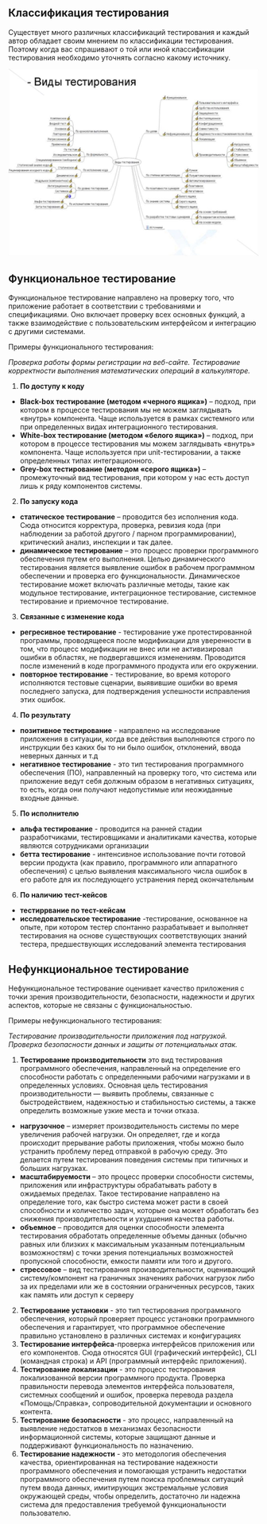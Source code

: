 ## Классификация тестирования

Существует много различных классификаций тестирования и каждый автор обладает своим мнением по классификации тестирования. Поэтому когда вас спрашивают о той или иной классификации тестирования необходимо уточнять согласно какому источнику.

![](vid_testirovan.jpg.crdownload)

## Функциональное тестирование

Функциональное тестирование направлено на проверку того, что приложение работает в соответствии с требованиями и спецификациями. Оно включает проверку всех основных функций, а также взаимодействие с пользовательским интерфейсом и интеграцию с другими системами.

Примеры функционального тестирования:

*Проверка работы формы регистрации на веб-сайте.
Тестирование корректности выполнения математических операций в калькуляторе.*

1. **По доступу к коду**
+ **Black-box тестирование (методом «черного ящика»)** – подход, при котором в
  процессе тестирования мы не можем заглядывать «внутрь» компонента. Чаще используется
  в рамках системного или при определенных видах интеграционного тестирования.
+ **White-box тестирование (методом «белого ящика»)** – подход, при котором в
  процессе тестирования мы можем заглядывать «внутрь» компонента. Чаще используется
  при unit-тестировании, а также определенных типах интеграционного.
+ **Grey-box тестирование (методом «серого ящика»)** – промежуточный вид
  тестирования, при котором у нас есть доступ лишь к ряду компонентов системы.

2. **По запуску кода**

+ **статическое тестирование** – проводится без исполнения кода. Сюда относится корректура, проверка, ревизия кода (при наблюдении за работой другого / парном программировании), критический анализ, инспекции и так далее.
+ **динамическое тестирование** – это процесс проверки программного обеспечения путем его выполнения. Целью динамического тестирования является выявление ошибок в рабочем программном обеспечении и проверка его функциональности.
Динамическое тестирование может включать различные методы, такие как модульное тестирование, интеграционное тестирование, системное тестирование и приемочное тестирование.

3. **Связанные с изменение кода**
+ **регресивное тестирование** - тестирование уже протестированной программы, проводящееся после модификации для уверенности в том, что процесс модификации не внес или не активизировал ошибки в областях, не подвергавшихся изменениям. Проводится после изменений в коде программного продукта или его окружении.
+ **повторное тестирование** - тестирование, во время которого исполняются тестовые сценарии, выявившие ошибки во время последнего запуска, для подтверждения успешности исправления этих ошибок.

4. **По результату**
+ **позитивное тестирование** - направлено на исследование приложения в ситуации, когда все действия выполняются строго по инструкции без каких бы то ни было ошибок, отклонений, ввода неверных данных и т.д
+ **негативное тестирование** -  это тип тестирования программного обеспечения (ПО), направленный на проверку того, что система или приложение ведут себя должным образом в негативных ситуациях, то есть, когда они получают недопустимые или неожиданные входные данные.

5. **По исполнителю**
+ **альфа тестирование** - проводится на ранней стадии разработчиками, тестировщиками и аналитиками качества, которые являются сотрудниками организации
+ **бетта тестирование** - интенсивное использование почти готовой версии продукта (как правило, программного или аппаратного обеспечения) с целью выявления максимального числа ошибок в его работе для их последующего устранения перед окончательным

6. **По наличию тест-кейсов**

+ **тестиррвание по тест-кейсам** 
+ **исследовательское тестирование** -тестирование, основанное на опыте, при котором тестер спонтанно разрабатывает и выполняет тестирования на основе существующих соответствующих знаний тестера, предшествующих исследований элемента тестирования


## Нефункциональное тестирование

Нефункциональное тестирование оценивает качество приложения с точки зрения производительности, безопасности, надежности и других аспектов, которые не связаны с функциональностью.

Примеры нефункционального тестирования:

*Тестирование производительности приложения под нагрузкой.*
*Проверка безопасности данных и защиты от потенциальных атак.*

1. **Тестирование производительности**
это вид тестирования программного обеспечения, направленный на определение его способности работать с определенными рабочими нагрузками и в определенных условиях. Основная цель тестирования производительности — выявить проблемы, связанные с быстродействием, надежностью и стабильностью системы, а также определить возможные узкие места и точки отказа.
+ **нагрузочное** –  измеряет производительность системы по мере увеличения рабочей нагрузки. Он определяет, где и когда происходит прерывание работы приложения, чтобы можно было устранить проблему перед отправкой в рабочую среду. Это делается путем тестирования поведения системы при типичных и больших нагрузках.
+ **масштабируемости** – это процесс проверки способности системы, приложения или инфраструктуры обрабатывать работу в ожидаемых пределах. Такое тестирование направлено на определение того, как быстро система может расти в своей способности и количество задач, которые она может обработать без снижения производительности и ухудшения качества работы.
+ **объемное** –  проводится для оценки способности элемента тестирования обработать определенные объемы данных (обычно равных или близких к максимальным указанным потенциальным возможностям) с точки зрения потенциальных возможностей пропускной способности, емкости памяти или того и другого.
+ **стрессовое** – вид тестирования производительности, оценивающий систему/компонент на граничных значениях рабочих нагрузок либо за их пределами или же в состоянии ограниченных ресурсов, таких как память или доступ к серверу

2. **Тестирование установки** - это тип тестирования программного обеспечения, который проверяет процесс установки программного обеспечения и гарантирует, что программное обеспечение правильно установлено в различных системах и конфигурациях
3. **Тестирование интерфейса**-проверка интерфейсов приложения или его компонентов. Сюда относятся GUI (графический интерфейс), CLI (командная строка) и API (программный интерфейс приложения). 
4. **Тестирование локализации** -  это процесс тестирования локализованной версии программного продукта. Проверка правильности перевода элементов интерфейса пользователя, системных сообщений и ошибок, проверка перевода раздела «Помощь/Справка», сопроводительной документации и основного контента.
5. **Тестирование безопасности** - это процесс, направленный на выявление недостатков в механизмах безопасности информационной системы, которые защищают данные и поддерживают функциональность по назначению.
6. **Тестирование надежности** - это методология обеспечения качества, ориентированная на тестирование надежности программного обеспечения и помогающая устранить недостатки программного обеспечения путем поиска проблемных ситуаций путем ввода данных, имитирующих экстремальные условия окружающей среды, чтобы определить, достаточно ли надежна система для предоставления требуемой функциональности пользователю.
